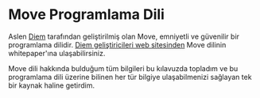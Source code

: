 # Move Programlama Dili

Aslen [Diem](https://diem.com/) tarafından geliştirilmiş olan Move, emniyetli ve güvenilir bir programlama dilidir. [Diem geliştiricileri web sitesinden](https://diem-developers-components.netlify.app/papers/diem-move-a-language-with-programmable-resources/2020-05-26.pdf) Move dilinin whitepaper'ına ulaşabilirsiniz.

Move dili hakkında bulduğum tüm bilgileri bu kılavuzda topladım ve bu programlama dili üzerine bilinen her tür bilgiye ulaşabilmenizi sağlayan tek bir kaynak haline getirdim.